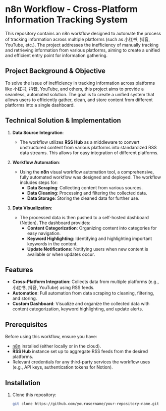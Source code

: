 # n8n Workflow - Cross-Platform Information Tracking System

This repository contains an n8n workflow designed to automate the process of tracking information across multiple platforms (such as 小红书, 抖音, YouTube, etc.). The project addresses the inefficiency of manually tracking and retrieving information from various platforms, aiming to create a unified and efficient entry point for information gathering.

## Project Background & Objective

To solve the issue of inefficiency in tracking information across platforms like 小红书, 抖音, YouTube, and others, this project aims to provide a seamless, automated solution. The goal is to create a unified system that allows users to efficiently gather, clean, and store content from different platforms into a single dashboard.

## Technical Solution & Implementation

1. **Data Source Integration**: 
   - The workflow utilizes **RSS Hub** as a middleware to convert unstructured content from various platforms into standardized RSS data streams. This allows for easy integration of different platforms.

2. **Workflow Automation**:
   - Using the **n8n** visual workflow automation tool, a comprehensive, fully automated workflow was designed and deployed. The workflow includes steps for:
     - **Data Scraping**: Collecting content from various sources.
     - **Data Cleaning**: Processing and filtering the collected data.
     - **Data Storage**: Storing the cleaned data for further use.

3. **Data Visualization**:
   - The processed data is then pushed to a self-hosted dashboard (Notion). The dashboard provides:
     - **Content Categorization**: Organizing content into categories for easy navigation.
     - **Keyword Highlighting**: Identifying and highlighting important keywords in the content.
     - **Update Notifications**: Notifying users when new content is available or when updates occur.

## Features

- **Cross-Platform Integration**: Collects data from multiple platforms (e.g., 小红书, 抖音, YouTube) using RSS feeds.
- **Automation**: Full automation from data scraping to cleaning, filtering, and storing.
- **Custom Dashboard**: Visualize and organize the collected data with content categorization, keyword highlighting, and update alerts.

## Prerequisites

Before using this workflow, ensure you have:

- [n8n](https://n8n.io/) installed (either locally or in the cloud).
- **RSS Hub** instance set up to aggregate RSS feeds from the desired platforms.
- Relevant credentials for any third-party services the workflow uses (e.g., API keys, authentication tokens for Notion).

## Installation

1. Clone this repository:
   ```bash
   git clone https://github.com/yourusername/your-repository-name.git
